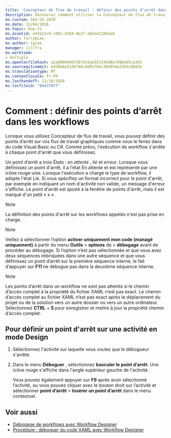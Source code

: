 ```yaml
---
title: 'Concepteur de flux de travail : définir des points d’arrêt dans les workflows'
description: Découvrez comment utiliser la Concepteur de flux de travail pour définir des points d’arrêt sur vos flux de travail graphiques comme vous le feriez dans du code Visual Basic ou C#.
ms.custom: SEO-VS-2020
ms.date: 11/04/2016
ms.topic: how-to
ms.assetid: e41b21c9-c061-4358-8e2f-eb5e412864a8
author: TerryGLee
ms.author: tglee
manager: jillfra
ms.workload:
- multiple
ms.openlocfilehash: a2a8900d9df2679c6eb353336d8e7d96dd5ce365
ms.sourcegitcommit: ed26b6e313b766c4d92764c303954e2385c6693e
ms.translationtype: MT
ms.contentlocale: fr-FR
ms.lasthandoff: 11/10/2020
ms.locfileid: "94437877"
---
```

# <a name="how-to-set-breakpoints-in-workflows"></a>Comment : définir des points d’arrêt dans les workflows

Lorsque vous utilisez Concepteur de flux de travail, vous pouvez définir des points d’arrêt sur vos flux de travail graphiques comme vous le feriez dans du code Visual Basic ou C#. Comme prévu, l'exécution de workflow s'arrête à chaque point d'arrêt que vous définissez.

Un point d’arrêt a trois États : *en attente* , *lié* et *erreur*. Lorsque vous définissez un point d'arrêt, il a l'état En attente et est représenté par une icône rouge unie. Lorsque l'exécution a chargé le type de workflow, il adopte l'état Lié. Si vous spécifiez un format incorrect pour le point d'arrêt, par exemple en indiquant un nom d'activité non valide, un message d'erreur s'affiche. Le point d'arrêt est ajouté à la fenêtre de points d'arrêt, mais il est marqué d'un petit « x ».

> [!NOTE]
> La définition des points d'arrêt sur les workflows appelés n'est pas prise en charge.

> [!NOTE]
> Veillez à sélectionner l’option **activer uniquement mon code (managé uniquement)** à partir du menu **Outils**  >  **options** de  >  **débogage** avant de procéder au débogage. Si l’option n’est pas sélectionnée et que vous avez deux séquences imbriquées dans une autre séquence et que vous définissez un point d’arrêt sur la première séquence interne, le fait d’appuyer sur **F11** ne débogue pas dans la deuxième séquence interne.

> [!NOTE]
> Les points d’arrêt dans un workflow ne sont pas atteints si le chemin d’accès complet à la propriété du fichier XAML n’est pas exact. Le chemin d’accès complet au fichier XAML n’est pas exact après le déplacement du projet ou de la solution vers un autre dossier ou vers un autre ordinateur. Sélectionnez **CTRL** + **S** pour enregistrer et mettre à jour la propriété chemin d’accès complet.

## <a name="to-set-a-breakpoint-on-an-activity-in-the-design-view"></a>Pour définir un point d'arrêt sur une activité en mode Design

1. Sélectionnez l'activité sur laquelle vous voulez que le débogueur s'arrête.

2. Dans le menu **Déboguer** , sélectionnez **basculer le point d’arrêt**. Une icône rouge s'affiche dans l'angle supérieur gauche de l'activité.

   Vous pouvez également appuyer sur **F9** après avoir sélectionné l’activité, ou vous pouvez cliquer avec le bouton droit sur l’activité et sélectionner **point d’arrêt**  >  **Insérer un point d’arrêt** dans le menu contextuel.

## <a name="see-also"></a>Voir aussi

- [Débogage de workflows avec Workflow Designer](../workflow-designer/debugging-workflows-with-the-workflow-designer.md)
- [Procédure : déboguer du code XAML avec Workflow Designer](../workflow-designer/how-to-debug-xaml-with-the-workflow-designer.md)
